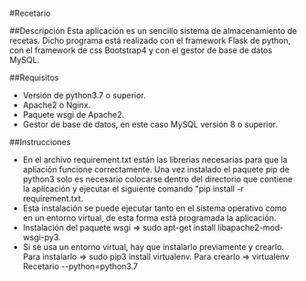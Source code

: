 #Recetario

##Descripción
Esta aplicación es un sencillo sistema de almacenamiento de recetas. Dicho programa está realizado con el framework Flask de python, con el framework de css Bootstrap4 y con el gestor de base de datos MySQL.

##Requisitos
- Versión de python3.7 o superior.
- Apache2 o Nginx.
- Paquete wsgi de Apache2.
- Gestor de base de datos, en este caso MySQL versión 8 o superior.

##Instrucciones
- En el archivo requirement.txt están las librerias necesarias para que la apliación funcione correctamente. Una vez instalado el paquete pip de python3 solo es necesario colocarse dentro del directorio que contiene la aplicación y ejecutar el siguiente comando "pip install -r requirement.txt.
- Esta instalación se puede ejecutar tanto en el sistema operativo como en un entorno virtual, de esta forma está programada la aplicación.
- Instalación del paquete wsgi => sudo apt-get install libapache2-mod-wsgi-py3.
- Si se usa un entorno virtual, hay que instalarlo previamente y crearlo. Para instalarlo => sudo pip3 install virtualenv. Para crearlo => virtualenv Recetario --python=python3.7
